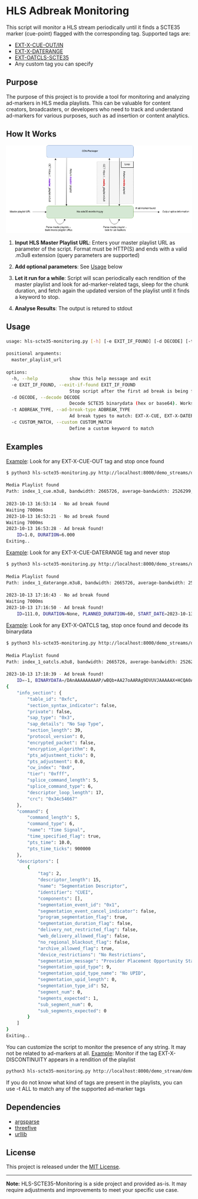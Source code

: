 # HLS Adbreak Monitoring

This script will monitor a HLS stream periodically until it finds a SCTE35 marker (cue-point) flagged with the corresponding tag. Supported tags are:
- [EXT-X-CUE-OUT/IN](https://support.google.com/admanager/answer/13049027?hl=en)
- [EXT-X-DATERANGE](https://datatracker.ietf.org/doc/html/draft-pantos-hls-rfc8216bis-04#section-4.4.2.7)
- [EXT-OATCLS-SCTE35](https://cloud.google.com/livestream/docs/scte-ad-break-markers)
- Any custom tag you can specify

## Purpose

The purpose of this project is to provide a tool for monitoring and analyzing ad-markers in HLS media playlists. This can be valuable for content creators, broadcasters, or developers who need to track and understand ad-markers for various purposes, such as ad insertion or content analytics.

## How It Works

![workflow](workflow.png)

1. **Input HLS Master Playlist URL**: Enters your master playlist URL as parameter of the script. Format must be HTTP(S) and ends with a valid .m3u8 extension (query parameters are supported)

2. **Add optional parameters**: See [Usage](#Usage) below

3. **Let it run for a while**: Script will scan periodically each rendition of the master playlist and look for ad-marker-related tags, sleep for the chunk duration, and fetch again the updated version of the playlist until it finds a keyword to stop.

4. **Analyse Results**: The output is retured to stdout

## Usage

```bash
usage: hls-scte35-monitoring.py [-h] [-e EXIT_IF_FOUND] [-d DECODE] [-t ADBREAK_TYPE | -c CUSTOM_MATCH] master_playlist_url

positional arguments:
  master_playlist_url

options:
  -h, --help            show this help message and exit
  -e EXIT_IF_FOUND, --exit-if-found EXIT_IF_FOUND
                        Stop script after the first ad break is being found, default True
  -d DECODE, --decode DECODE
                        Decode SCTE35 binarydata (hex or base64). Works only for tags where the binarydata can be parsed from the tag
  -t ADBREAK_TYPE, --ad-break-type ADBREAK_TYPE
                        Ad break types to match: EXT-X-CUE, EXT-X-DATERANGE, EXT-OATCLS-SCTE35 or ALL, default ALL
  -c CUSTOM_MATCH, --custom CUSTOM_MATCH
                        Define a custom keyword to match
```

## Examples

<ins>Example</ins>: Look for any EXT-X-CUE-OUT tag and stop once found
```bash
$ python3 hls-scte35-monitoring.py http://localhost:8000/demo_streams/demo_master_cue.m3u8 -t EXT-X-CUE

Media Playlist found
Path: index_1_cue.m3u8, bandwidth: 2665726, average-bandwidth: 2526299, resolution: 960x540, frame_rate: 29.97, codecs: avc1.640029,mp4a.40.2

2023-10-13 16:53:14 - No ad break found
Waiting 7000ms
2023-10-13 16:53:21 - No ad break found
Waiting 7000ms
2023-10-13 16:53:28 - Ad break found!
	ID=1.0, DURATION=6.000
Exiting..
```

<ins>Example</ins>: Look for any EXT-X-CUE-DATERANGE tag and never stop
```bash
$ python3 hls-scte35-monitoring.py http://localhost:8000/demo_streams/demo_master_daterange.m3u8 -t EXT-X-DATERANGE -e false

Media Playlist found
Path: index_1_daterange.m3u8, bandwidth: 2665726, average-bandwidth: 2526299, resolution: 960x540, frame_rate: 29.97, codecs: avc1.640029,mp4a.40.2

2023-10-13 17:16:43 - No ad break found
Waiting 7000ms
2023-10-13 17:16:50 - Ad break found!
	ID=111.0, DURATION=None, PLANNED_DURATION=60, START_DATE=2023-10-13T10:31:00.000Z, BINARYDATA=/DBIAAAAAAAA///wBQb+ek2ItgAyAhdDVUVJSAAAGH+fCAgAAAAALMvDRBEAAAIXQ1VFSUgAABl/nwgIAAAAACyk26AQAACZcuND
```

<ins>Example</ins>: Look for any EXT-X-OATCLS tag, stop once found and decode its binarydata
```bash
$ python3 hls-scte35-monitoring.py http://localhost:8000/demo_streams/demo_master_oatcls.m3u8 -t EXT-OATCLS-SCTE35 -e true -d true

Media Playlist found
Path: index_1_oatcls.m3u8, bandwidth: 2665726, average-bandwidth: 2526299, resolution: 960x540, frame_rate: 29.97, codecs: avc1.640029,mp4a.40.2

2023-10-13 17:18:39 - Ad break found!
	ID=-1, BINARYDATA=/DAnAAAAAAAAAP/wBQb+AA27oAARAg9DVUVJAAAAAX+HCQA0AAE0xUZn
{
    "info_section": {
        "table_id": "0xfc",
        "section_syntax_indicator": false,
        "private": false,
        "sap_type": "0x3",
        "sap_details": "No Sap Type",
        "section_length": 39,
        "protocol_version": 0,
        "encrypted_packet": false,
        "encryption_algorithm": 0,
        "pts_adjustment_ticks": 0,
        "pts_adjustment": 0.0,
        "cw_index": "0x0",
        "tier": "0xfff",
        "splice_command_length": 5,
        "splice_command_type": 6,
        "descriptor_loop_length": 17,
        "crc": "0x34c54667"
    },
    "command": {
        "command_length": 5,
        "command_type": 6,
        "name": "Time Signal",
        "time_specified_flag": true,
        "pts_time": 10.0,
        "pts_time_ticks": 900000
    },
    "descriptors": [
        {
            "tag": 2,
            "descriptor_length": 15,
            "name": "Segmentation Descriptor",
            "identifier": "CUEI",
            "components": [],
            "segmentation_event_id": "0x1",
            "segmentation_event_cancel_indicator": false,
            "program_segmentation_flag": true,
            "segmentation_duration_flag": false,
            "delivery_not_restricted_flag": false,
            "web_delivery_allowed_flag": false,
            "no_regional_blackout_flag": false,
            "archive_allowed_flag": true,
            "device_restrictions": "No Restrictions",
            "segmentation_message": "Provider Placement Opportunity Start",
            "segmentation_upid_type": 9,
            "segmentation_upid_type_name": "No UPID",
            "segmentation_upid_length": 0,
            "segmentation_type_id": 52,
            "segment_num": 0,
            "segments_expected": 1,
            "sub_segment_num": 0,
            "sub_segments_expected": 0
        }
    ]
}
Exiting..
```

You can customize the script to monitor the presence of any string. It may not be related to ad-markers at all.
<ins>Example</ins>: Monitor if the tag EXT-X-DISCONTINUITY appears in a rendition of the playlist
```bash
python3 hls-scte35-monitoring.py http://localhost:8000/demo_stream/demo_master.m3u8 -c EXT-X-DISCONTINUITY
```

If you do not know what kind of tags are present in the playlists, you can use -t ALL to match any of the supported ad-marker tags


## Dependencies

- [argsparse](https://docs.python.org/3/library/argparse.html)
- [threefive](https://github.com/futzu/scte35-threefive)
- [urllib](https://docs.python.org/fr/3/library/urllib.html)

## License

This project is released under the [MIT License](LICENSE).

---

**Note:** HLS-SCTE35-Monitoring is a side project and provided as-is. It may require adjustments and improvements to meet your specific use case.
